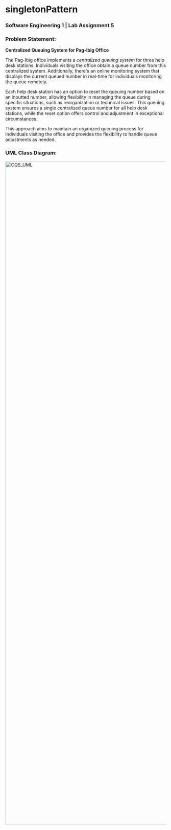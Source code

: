 # singletonPattern
<h3>Software Engineering 1 | Lab Assignment 5</h3>
<h3>Problem Statement:</h3>

<b>Centralized Queuing System for Pag-Ibig Office</b>

The Pag-Ibig office implements a <i>centralized queuing system</i> for three help desk stations. Individuals visiting the office obtain a queue number from this centralized system. Additionally, there's an online monitoring system that displays the current queued number in real-time for individuals monitoring the queue remotely.

Each help desk station has an option to reset the queuing number based on an inputted number, allowing flexibility in managing the queue during specific situations, such as reorganization or technical issues. This queuing system ensures a single centralized queue number for all help desk stations, while the reset option offers control and adjustment in exceptional circumstances.

This approach aims to maintain an organized queuing process for individuals visiting the office and provides the flexibility to handle queue adjustments as needed.

<h3>UML Class Diagram:</h3>
<img width="2614" height="2076" alt="CQS_UML" src="https://github.com/user-attachments/assets/fced00fb-3e06-4aab-9157-b7102ae76fb9" />
